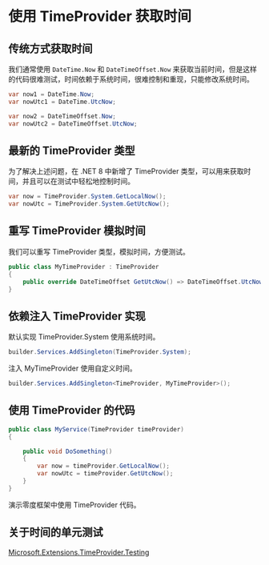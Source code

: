 # 使用 TimeProvider 获取时间

## 传统方式获取时间

我们通常使用 `DateTime.Now` 和 `DateTimeOffset.Now` 来获取当前时间，但是这样的代码很难测试，时间依赖于系统时间，很难控制和重现，只能修改系统时间。

```csharp
var now1 = DateTime.Now;
var nowUtc1 = DateTime.UtcNow;

var now2 = DateTimeOffset.Now;
var nowUtc2 = DateTimeOffset.UtcNow;
```

## 最新的 TimeProvider 类型

为了解决上述问题，在 .NET 8 中新增了 TimeProvider 类型，可以用来获取时间，并且可以在测试中轻松地控制时间。

```csharp
var now = TimeProvider.System.GetLocalNow();
var nowUtc = TimeProvider.System.GetUtcNow();
```

## 重写 TimeProvider 模拟时间

我们可以重写 TimeProvider 类型，模拟时间，方便测试。

```csharp
public class MyTimeProvider : TimeProvider
{
    public override DateTimeOffset GetUtcNow() => DateTimeOffset.UtcNow;
}
```

## 依赖注入 TimeProvider 实现

默认实现 TimeProvider.System 使用系统时间。

```csharp
builder.Services.AddSingleton(TimeProvider.System);
```

注入 MyTimeProvider 使用自定义时间。

```csharp
builder.Services.AddSingleton<TimeProvider, MyTimeProvider>();
```

## 使用 TimeProvider 的代码

```csharp
public class MyService(TimeProvider timeProvider)
{

    public void DoSomething()
    {
        var now = timeProvider.GetLocalNow();
        var nowUtc = timeProvider.GetUtcNow();
    }
}
```

演示零度框架中使用 TimeProvider 代码。


## 关于时间的单元测试

[Microsoft.Extensions.TimeProvider.Testing](https://github.com/dotnet/extensions/tree/main/src/Libraries/Microsoft.Extensions.TimeProvider.Testing)


